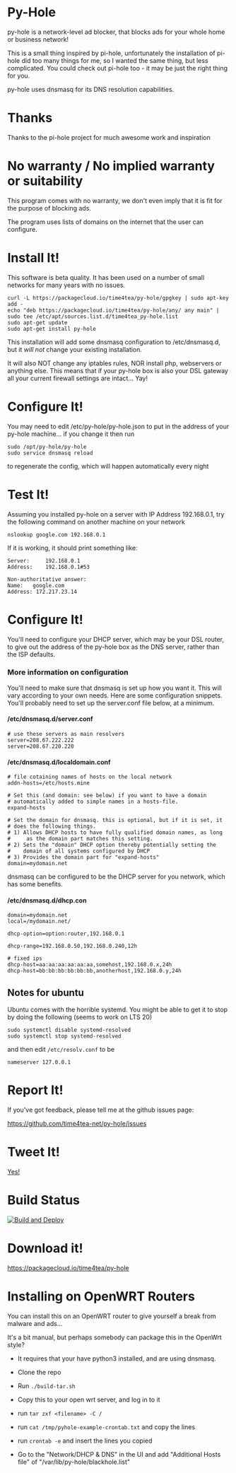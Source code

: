 # Py-Hole

py-hole is a network-level ad blocker, that blocks ads for your whole home or business network!

This is a small thing inspired by pi-hole, unfortunately the installation
of pi-hole did too many things for me, so I wanted the same thing, but less
complicated. You could check out pi-hole too - it may be just the right thing for you.

py-hole uses dnsmasq for its DNS resolution capabilities.

# Thanks

Thanks to the pi-hole project for much awesome work and inspiration

# No warranty / No implied warranty or suitability

This program comes with no warranty, we don't even imply that it is fit for the purpose of blocking ads.

The program uses lists of domains on the internet that the user can configure.

# Install It!

This software is beta quality. It has been used on a number of small networks for many years with no issues. 

```
curl -L https://packagecloud.io/time4tea/py-hole/gpgkey | sudo apt-key add -
echo "deb https://packagecloud.io/time4tea/py-hole/any/ any main" | sudo tee /etc/apt/sources.list.d/time4tea_py-hole.list
sudo apt-get update
sudo apt-get install py-hole
```

This installation will add some dnsmasq configuration to /etc/dnsmasq.d, but it *will not* change
your existing installation. 

It will also NOT change any iptables rules, NOR install php, webservers or anything else. This means
that if your py-hole box is also your DSL gateway all your current firewall settings are intact... Yay!

# Configure It!

You may need to edit /etc/py-hole/py-hole.json to put in the address of your py-hole machine... if you change it then
run

```
sudo /opt/py-hole/py-hole
sudo service dnsmasq reload
```

to regenerate the config, which will happen automatically every night

# Test It!

Assuming you installed py-hole on a server with IP Address 192.168.0.1, try the following command on another 
machine on your network

```
nslookup google.com 192.168.0.1
```

If it is working, it should print something like:

```
Server:		192.168.0.1
Address:	192.168.0.1#53

Non-authoritative answer:
Name:	google.com
Address: 172.217.23.14
```

# Configure It!

You'll need to configure your DHCP server, which may be your DSL router, to give out the address of the py-hole
box as the DNS server, rather than the ISP defaults.

### More information on configuration

You'll need to make sure that dnsmasq is set up how you want it. This will vary according to your own needs. Here are 
some configuration snippets. You'll probably need to set up the server.conf file below, at a minimum.

#### /etc/dnsmasq.d/server.conf
```text
# use these servers as main resolvers
server=208.67.222.222
server=208.67.220.220
```

#### /etc/dnsmasq.d/localdomain.conf
```text
# file cotaining names of hosts on the local network
addn-hosts=/etc/hosts.mine

# Set this (and domain: see below) if you want to have a domain
# automatically added to simple names in a hosts-file.
expand-hosts

# Set the domain for dnsmasq. this is optional, but if it is set, it
# does the following things.
# 1) Allows DHCP hosts to have fully qualified domain names, as long
#     as the domain part matches this setting.
# 2) Sets the "domain" DHCP option thereby potentially setting the
#    domain of all systems configured by DHCP
# 3) Provides the domain part for "expand-hosts"
domain=mydomain.net
```

dnsmasq can be configured to be the DHCP server for you network, which has some benefits.

#### /etc/dnsmasq.d/dhcp.con
````text
domain=mydomain.net
local=/mydomain.net/

dhcp-option=option:router,192.168.0.1

dhcp-range=192.168.0.50,192.168.0.240,12h

# fixed ips
dhcp-host=aa:aa:aa:aa:aa:aa,somehost,192.168.0.x,24h
dhcp-host=bb:bb:bb:bb:bb:bb,anotherhost,192.168.0.y,24h
````

## Notes for ubuntu

Ubuntu comes with the horrible systemd. You might be able to get it to stop by doing the following (seems to work on LTS 20)

```shell
sudo systemctl disable systemd-resolved
sudo systemctl stop systemd-resolved
```

and then edit `/etc/resolv.conf` to be

`
nameserver 127.0.0.1
`

# Report It!

If you've got feedback, please tell me at the github issues page:

https://github.com/time4tea-net/py-hole/issues

# Tweet It!

[ Yes! ](https://twitter.com/intent/tweet/?text=py-hole+is+an+awesome+network+level+ad+blocker&url=https%3A%2F%2Fgithub.com%2Ftime4tea-net%2Fpy-hole)

# Build Status

[![Build and Deploy](https://github.com/time4tea-net/py-hole/actions/workflows/continuous-integration.yml/badge.svg)](https://github.com/time4tea-net/py-hole/actions/workflows/continuous-integration.yml)

# Download it!

https://packagecloud.io/time4tea/py-hole


# Installing on OpenWRT Routers

You can install this on an OpenWRT router to give yourself a break from malware and ads...

It's a bit manual, but perhaps somebody can package this in the OpenWrt style?

- It requires that your have python3 installed, and are using dnsmasq.

- Clone the repo
- Run `./build-tar.sh`
- Copy this to your open wrt server, and log in to it
- run `tar zxf <filename> -C /`
- run `cat /tmp/pyhole-example-crontab.txt` and copy the lines
- run `crontab -e` and insert the lines you copied
- Go to the "Network/DHCP & DNS" in the UI and add "Additional Hosts file" of "/var/lib/py-hole/blackhole.list"




